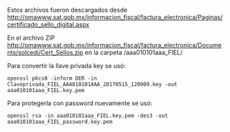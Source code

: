 Estos archivos fueron descargados desde
<http://omawww.sat.gob.mx/informacion_fiscal/factura_electronica/Paginas/certificado_sello_digital.aspx>

En el archivo ZIP <http://omawww.sat.gob.mx/informacion_fiscal/factura_electronica/Documents/solcedi/Cert_Sellos.zip>
en la carpeta /aaa010101aaa_FIEL/

Para convertir la llave privada key se usó:

```
openssl pkcs8 -inform DER -in Claveprivada_FIEL_AAA010101AAA_20170515_120909.key -out aaa010101aaa_FIEL.key.pem
```

Para protegerla con password nuevamente se usó:

```
openssl rsa -in aaa010101aaa_FIEL.key.pem -des3 -out aaa010101aaa_FIEL_password.key.pem
```
